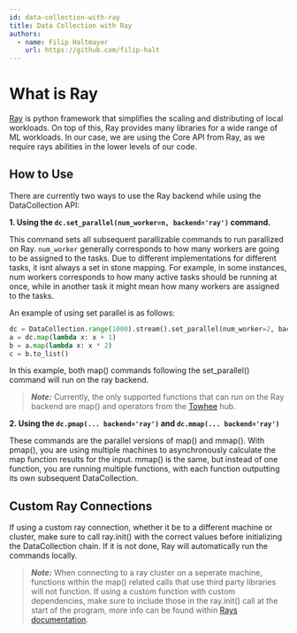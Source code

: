 ```yaml
---
id: data-collection-with-ray
title: Data Collection with Ray
authors:
  - name: Filip Haltmayer
    url: https://github.com/filip-halt
---
```


# What is Ray
[Ray](https://github.com/ray-project/ray) is python framework that simplifies the scaling and distributing of local workloads. On top of this, Ray provides many libraries for a wide range of ML workloads. In our case, we are using the Core API from Ray, as we require rays abilities in the lower levels of our code.


## How to Use
There are currently two ways to use the Ray backend while using the DataCollection API:

**1. Using the `dc.set_parallel(num_worker=n, backend='ray')` command.**

This command sets all subsequent parallizable commands to run parallized on Ray. `num_worker` generally
corresponds to how many workers are going to be assigned to the tasks. Due to different implementations
for different tasks, it isnt always a set in stone mapping. For example, in some instances, num workers
corresponds to how many active tasks should be running at once, while in another task it might mean how
many workers are assigned to the tasks.

An example of using set parallel is as follows:
```python
dc = DataCollection.range(1000).stream().set_parallel(num_worker=2, backend='ray')
a = dc.map(lambda x: x + 1)
b = a.map(lambda x: x * 2)
c = b.to_list()
```
In this example, both map() commands following the set_parallel() command will run on the ray backend.

> **_Note:_** Currently, the only supported functions that can run on the Ray backend are map() and operators from the [Towhee](https://towhee.io) hub.


**2. Using the `dc.pmap(... backend='ray')` and `dc.mmap(... backend='ray')`**

These commands are the parallel versions of map() and mmap(). With pmap(), you are using multiple machines to asynchronously calculate the map function results for the input. mmap() is the same, but instead of one function, you are running multiple functions, with each function outputting its own subsequent DataCollection.


## Custom Ray Connections
If using a custom ray connection, whether it be to a different machine or cluster, make sure to call ray.init() with the correct values before initializing the DataCollection chain. If it is not done, Ray will automatically run the commands locally.

> **_Note:_** When connecting to a ray cluster on a seperate machine, functions within the map() related calls that use third party libraries will not function. If using a custom function with custom dependencies, make sure to include those in the ray.init() call at the start of the program, more info can be found within [Rays documentation](https://docs.ray.io/en/latest/ray-core/handling-dependencies.html).
